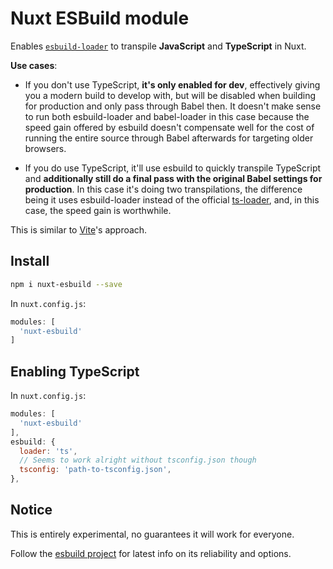 # Nuxt ESBuild module

Enables [`esbuild-loader`](https://github.com/egoist/esbuild-loader) 
to transpile **JavaScript** and **TypeScript** in Nuxt.

**Use cases**:

- If you don't use TypeScript, **it's only enabled for dev**, effectively giving you a modern build to develop with, but will be disabled when building for production and only pass through Babel then. It doesn't make sense to run both esbuild-loader and babel-loader in this case because the speed gain offered by esbuild doesn't compensate well for the cost of running the entire source through Babel afterwards for targeting older browsers.

- If you do use TypeScript, it'll use esbuild to quickly transpile TypeScript and **additionally still do a final pass with the original Babel settings for production**. In this case it's doing two transpilations, the difference being it uses esbuild-loader instead of the official [ts-loader](https://github.com/TypeStrong/ts-loader), and, in this case, the speed gain is worthwhile.

This is similar to [Vite](https://github.com/vitejs/vite)'s approach.

## Install

```sh
npm i nuxt-esbuild --save
```

In `nuxt.config.js`:

```js
modules: [
  'nuxt-esbuild'
]
```

## Enabling TypeScript

In `nuxt.config.js`:

```js
modules: [
  'nuxt-esbuild'
],
esbuild: {
  loader: 'ts',
  // Seems to work alright without tsconfig.json though
  tsconfig: 'path-to-tsconfig.json',
},
```

## Notice

This is entirely experimental, no guarantees it will work for everyone.

Follow the [esbuild project](https://github.com/evanw/esbuild) for latest info on its reliability and options.
